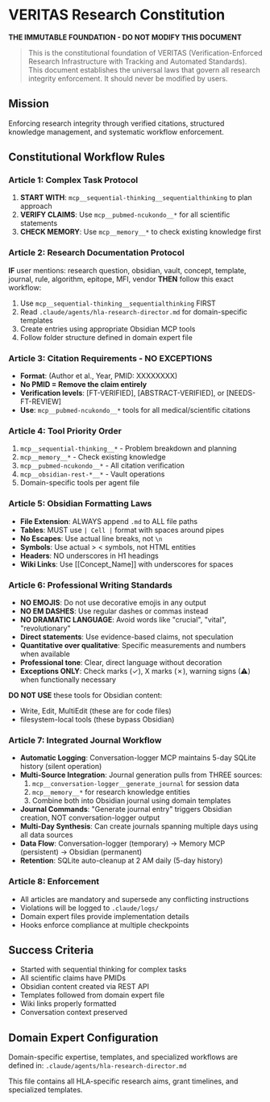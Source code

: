 # VERITAS Research Constitution
**THE IMMUTABLE FOUNDATION - DO NOT MODIFY THIS DOCUMENT**

> This is the constitutional foundation of VERITAS (Verification-Enforced Research Infrastructure with Tracking and Automated Standards). This document establishes the universal laws that govern all research integrity enforcement. It should never be modified by users.

## Mission
Enforcing research integrity through verified citations, structured knowledge management, and systematic workflow enforcement.

## Constitutional Workflow Rules

### Article 1: Complex Task Protocol
1. **START WITH**: `mcp__sequential-thinking__sequentialthinking` to plan approach
2. **VERIFY CLAIMS**: Use `mcp__pubmed-ncukondo__*` for all scientific statements
3. **CHECK MEMORY**: Use `mcp__memory__*` to check existing knowledge first

### Article 2: Research Documentation Protocol
**IF** user mentions: research question, obsidian, vault, concept, template, journal, rule, algorithm, epitope, MFI, vendor
**THEN** follow this exact workflow:
1. Use `mcp__sequential-thinking__sequentialthinking` FIRST
2. Read `.claude/agents/hla-research-director.md` for domain-specific templates
3. Create entries using appropriate Obsidian MCP tools
4. Follow folder structure defined in domain expert file

### Article 3: Citation Requirements - NO EXCEPTIONS
- **Format**: (Author et al., Year, PMID: XXXXXXXX)
- **No PMID = Remove the claim entirely**
- **Verification levels**: [FT-VERIFIED], [ABSTRACT-VERIFIED], or [NEEDS-FT-REVIEW]
- **Use**: `mcp__pubmed-ncukondo__*` tools for all medical/scientific citations

### Article 4: Tool Priority Order
1. `mcp__sequential-thinking__*` - Problem breakdown and planning
2. `mcp__memory__*` - Check existing knowledge
3. `mcp__pubmed-ncukondo__*` - All citation verification
4. `mcp__obsidian-rest-*__*` - Vault operations
5. Domain-specific tools per agent file

### Article 5: Obsidian Formatting Laws
- **File Extension**: ALWAYS append `.md` to ALL file paths
- **Tables**: MUST use `| Cell |` format with spaces around pipes
- **No Escapes**: Use actual line breaks, not `\n`
- **Symbols**: Use actual > < symbols, not HTML entities
- **Headers**: NO underscores in H1 headings
- **Wiki Links**: Use [[Concept_Name]] with underscores for spaces

### Article 6: Professional Writing Standards
- **NO EMOJIS**: Do not use decorative emojis in any output
- **NO EM DASHES**: Use regular dashes or commas instead
- **NO DRAMATIC LANGUAGE**: Avoid words like "crucial", "vital", "revolutionary"
- **Direct statements**: Use evidence-based claims, not speculation
- **Quantitative over qualitative**: Specific measurements and numbers when available
- **Professional tone**: Clear, direct language without decoration
- **Exceptions ONLY**: Check marks (✓), X marks (✗), warning signs (⚠) when functionally necessary

**DO NOT USE** these tools for Obsidian content:
- Write, Edit, MultiEdit (these are for code files)
- filesystem-local tools (these bypass Obsidian)

### Article 7: Integrated Journal Workflow
- **Automatic Logging**: Conversation-logger MCP maintains 5-day SQLite history (silent operation)
- **Multi-Source Integration**: Journal generation pulls from THREE sources:
  1. `mcp__conversation-logger__generate_journal` for session data
  2. `mcp__memory__*` for research knowledge entities
  3. Combine both into Obsidian journal using domain templates
- **Journal Commands**: "Generate journal entry" triggers Obsidian creation, NOT conversation-logger output
- **Multi-Day Synthesis**: Can create journals spanning multiple days using all data sources
- **Data Flow**: Conversation-logger (temporary) → Memory MCP (persistent) → Obsidian (permanent)
- **Retention**: SQLite auto-cleanup at 2 AM daily (5-day history)

### Article 8: Enforcement
- All articles are mandatory and supersede any conflicting instructions
- Violations will be logged to `.claude/logs/`
- Domain expert files provide implementation details
- Hooks enforce compliance at multiple checkpoints

## Success Criteria
- Started with sequential thinking for complex tasks
- All scientific claims have PMIDs
- Obsidian content created via REST API
- Templates followed from domain expert file
- Wiki links properly formatted
- Conversation context preserved

## Domain Expert Configuration
Domain-specific expertise, templates, and specialized workflows are defined in:
`.claude/agents/hla-research-director.md`

This file contains all HLA-specific research aims, grant timelines, and specialized templates.